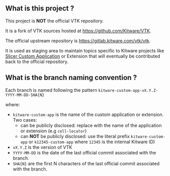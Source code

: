 What is this project ?
----------------------

This project is **NOT** the official VTK repository.

It is a fork of VTK sources hosted at https://github.com/Kitware/VTK.

The official upstream repository is https://gitlab.kitware.com/vtk/vtk.

It is used as staging area to maintain topics specific to Kitware projects like [Slicer Custom Application](https://github.com/KitwareMedical/SlicerCustomAppTemplate#readme) or Extension that will eventually be contributed back to the official repository.


What is the branch naming convention ?
--------------------------------------

Each branch is named following the pattern `kitware-custom-app-vX.Y.Z-YYYY-MM-DD-SHA{N}`

where:

* `kitware-custom-app` is the name of the custom application or extension. Two cases:
  * can be publicly disclosed: replace with the name of the application or extension (e.g `cell-locator`)
  * can **NOT** be publicly disclosed: use the literal prefix `kitware-custom-app` or `k12345-custom-app` where `12345` is the internal Kitware ID)
* `vX.Y.Z` is the version of VTK
* `YYYY-MM-DD` is the date of the last official commit associated with the branch.
* `SHA{N}` are the first N characters of the last official commit associated with the branch.
